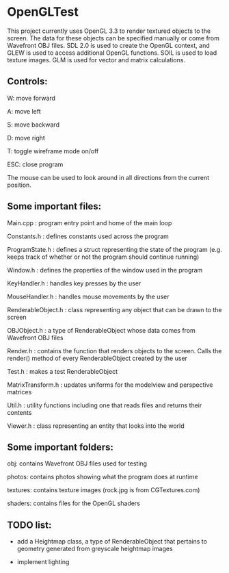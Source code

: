 OpenGLTest
==========
This project currently uses OpenGL 3.3 to render textured objects to the screen.
The data for these objects can be specified manually or come from Wavefront OBJ files.
SDL 2.0 is used to create the OpenGL context, and GLEW is used to access additional OpenGL
functions. SOIL is used to load texture images. GLM is used for vector and matrix calculations.

Controls:
---------
W:   move forward

A:   move left

S:   move backward

D:   move right

T:   toggle wireframe mode on/off

ESC: close program

The mouse can be used to look around in all directions from the current position.


Some important files:
---------------------

Main.cpp : program entry point and home of the main loop

Constants.h : defines constants used across the program

ProgramState.h : defines a struct representing the state of the program (e.g. keeps track
                 of whether or not the program should continue running)

Window.h : defines the properties of the window used in the program

KeyHandler.h : handles key presses by the user

MouseHandler.h : handles mouse movements by the user

RenderableObject.h : class representing any object that can be drawn to the screen

OBJObject.h : a type of RenderableObject whose data comes from Wavefront OBJ files

Render.h : contains the function that renders objects to the screen. Calls the render()
           method of every RenderableObject created by the user
           
Test.h : makes a test RenderableObject

MatrixTransform.h : updates uniforms for the modelview and perspective matrices

Util.h : utility functions including one that reads files and returns their contents

Viewer.h : class representing an entity that looks into the world


Some important folders: 
-----------------------

obj: contains Wavefront OBJ files used for testing

photos: contains photos showing what the program does at runtime

textures: contains texture images (rock.jpg is from CGTextures.com)

shaders: contains files for the OpenGL shaders


TODO list:
-----------
- add a Heightmap class, a type of RenderableObject that pertains to geometry generated
  from greyscale heightmap images

- implement lighting
